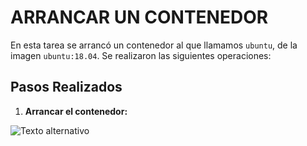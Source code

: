 # ARRANCAR UN CONTENEDOR

En esta tarea se arrancó un contenedor al que llamamos `ubuntu`, 
de la imagen `ubuntu:18.04`. Se realizaron las siguientes operaciones:

## Pasos Realizados

1. **Arrancar el contenedor:**

![Texto alternativo](dentroContenedor.jpg)



